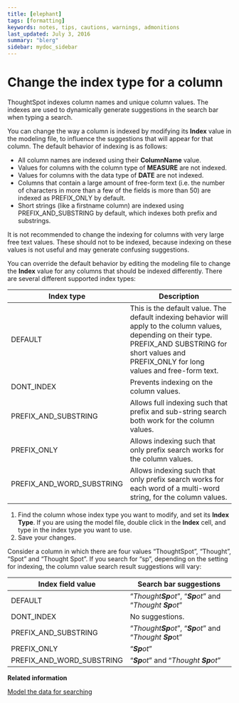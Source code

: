 ```yaml
---
title: [elephant]
tags: [formatting]
keywords: notes, tips, cautions, warnings, admonitions
last_updated: July 3, 2016
summary: "blerg"
sidebar: mydoc_sidebar
---
```

# Change the index type for a column

ThoughtSpot indexes column names and unique column values. The indexes are used to dynamically generate suggestions in the search bar when typing a search.

You can change the way a column is indexed by modifying its **Index** value in the modeling file, to influence the suggestions that will appear for that column. The default behavior of indexing is as follows:

-   All column names are indexed using their **ColumnName** value.
-   Values for columns with the column type of **MEASURE** are not indexed.
-   Values for columns with the data type of **DATE** are not indexed.
-   Columns that contain a large amount of free-form text \(i.e. the number of characters in more than a few of the fields is more than 50\) are indexed as PREFIX\_ONLY by default.
-   Short strings \(like a firstname column\) are indexed using PREFIX\_AND\_SUBSTRING by default, which indexes both prefix and substrings.

It is not recommended to change the indexing for columns with very large free text values. These should not to be indexed, because indexing on these values is not useful and may generate confusing suggestions.

You can override the default behavior by editing the modeling file to change the **Index** value for any columns that should be indexed differently. There are several different supported index types:

|Index type|Description|
|----------|-----------|
|DEFAULT|This is the default value. The default indexing behavior will apply to the column values, depending on their type. PREFIX\_AND SUBSTRING for short values and PREFIX\_ONLY for long values and free-form text.|
|DONT\_INDEX|Prevents indexing on the column values.|
|PREFIX\_AND\_SUBSTRING|Allows full indexing such that prefix and sub-string search both work for the column values.|
|PREFIX\_ONLY|Allows indexing such that only prefix search works for the column values.|
|PREFIX\_AND\_WORD\_SUBSTRING|Allows indexing such that only prefix search works for each word of a multi-word string, for the column values.|

1.   Find the column whose index type you want to modify, and set its **Index Type**. If you are using the model file, double click in the **Index** cell, and type in the index type you want to use.
2.   Save your changes. 

Consider a column in which there are four values “ThoughtSpot”, “Thought”, “Spot” and “Thought Spot”. If you search for “sp”, depending on the setting for indexing, the column value search result suggestions will vary:

|**Index** field value|Search bar suggestions|
|---------------------|----------------------|
|DEFAULT|“*Thought**Sp**ot*”, “***Sp**ot*” and “*Thought **Sp**ot*”|
|DONT\_INDEX|No suggestions.|
|PREFIX\_AND\_SUBSTRING|“*Thought**Sp**ot*”, “***Sp**ot*” and “*Thought **Sp***ot”|
|PREFIX\_ONLY|“***Sp**ot*”|
|PREFIX\_AND\_WORD\_SUBSTRING|“***Sp**ot*” and “*Thought **Sp**ot*”|

**Related information**  


[Model the data for searching](semantic_modeling.html#)

